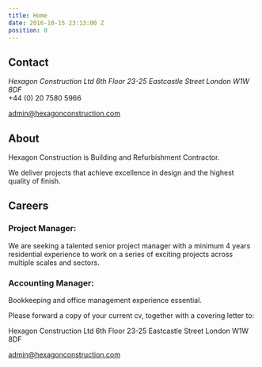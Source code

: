 ```yaml
---
title: Home
date: 2016-10-15 23:13:00 Z
position: 0
---
```


## Contact

<address>
Hexagon Construction Ltd
6th Floor 
23-25 Eastcastle Street 
London W1W 8DF
</address>
+44 (0) 20 7580 5966

[admin@hexagonconstruction.com](mailto:admin@hexagonconstruction.com)

## About

Hexagon Construction is Building and Refurbishment Contractor.

We deliver projects that achieve excellence in design and the highest quality of finish.

## Careers

### Project Manager:
We are seeking a talented senior project manager with a minimum 4 years residential experience to work on a series of exciting projects across multiple scales and sectors.

### Accounting Manager:
Bookkeeping and office management experience essential.

Please forward a copy of your current cv, together with a covering letter to:

Hexagon Construction Ltd 
6th Floor 
23-25 Eastcastle Street 
London W1W 8DF

[admin@hexagonconstruction.com](mailto:admin@hexagonconstruction.com)

